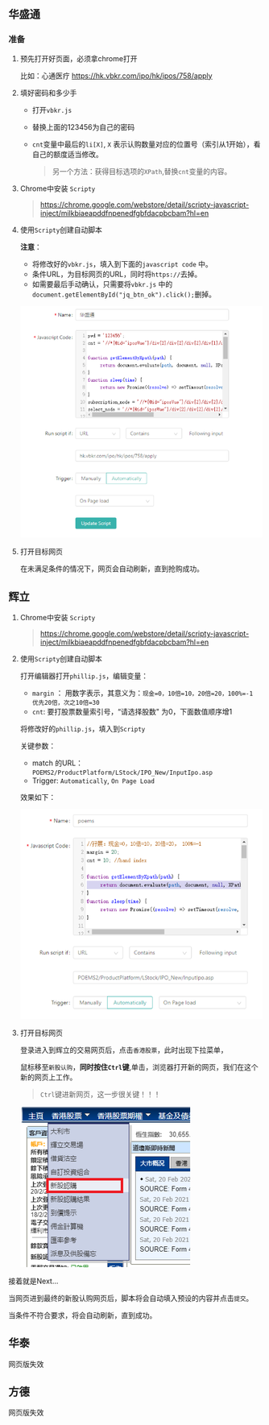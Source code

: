 ## 华盛通

### 准备

1. 预先打开好页面，必须拿chrome打开 

     比如：心通医疗
     https://hk.vbkr.com/ipo/hk/ipos/758/apply

     

2. 填好密码和多少手  
   
   * 打开`vbkr.js`
   
   * 替换上面的123456为自己的密码
   
   * `cnt`变量中最后的`li[X]`,  `X` 表示认购数量对应的位置号（索引从1开始），看自己的额度适当修改。
   
     > 另一个方法：获得目标选项的`XPath`,替换`cnt`变量的内容。
   
3. Chrome中安装 `Scripty`

    > https://chrome.google.com/webstore/detail/scripty-javascript-inject/milkbiaeapddfnpenedfgbfdacpbcbam?hl=en

4. 使用`Scripty`创建自动脚本

    **注意**：
    
    * 将修改好的`vbkr.js`，填入到下面的`javascript code` 中。
    * 条件URL，为目标网页的URL，同时将`https://`去掉。
    * 如需要最后手动确认，只需要将`vbkr.js` 中的`document.getElementById("jq_btn_ok").click();`删掉。
    
    ![scripty_vbk](images/scripty_vbkr.png)

5. 打开目标网页

    在未满足条件的情况下，网页会自动刷新，直到抢购成功。



## 辉立

1. Chrome中安装 `Scripty`

   > https://chrome.google.com/webstore/detail/scripty-javascript-inject/milkbiaeapddfnpenedfgbfdacpbcbam?hl=en

2. 使用`Scripty`创建自动脚本

   打开编辑器打开`phillip.js`，编辑变量：

   * `margin` ： 用数字表示，其意义为：`现金=0，10倍=10，20倍=20，100%=-1 优先20倍，次之10倍=30`
   * `cnt`: 要打股票数量索引号，“请选择股数" 为0，下面数值顺序增1

   将修改好的`phillip.js`，填入到`Scripty`

   关键参数：

   * match 的URL：`POEMS2/ProductPlatform/LStock/IPO_New/InputIpo.asp`
   * Trigger: `Automatically`, `On Page Load`

   效果如下：

   ![image-20210220110912888](images/scripty_phillip.png)

3. 打开目标网页

   登录进入到辉立的交易网页后，点击`香港股票`，此时出现下拉菜单，

   鼠标移至`新股认购`，**同时按住`Ctrl`键**,单击，浏览器打开新的网页，我们在这个新的网页上工作。

   > `Ctrl`键进新网页，这一步很关键！！！

   ![](images\scripty_phillip_page.png)

接着就是Next...

当网页进到最终的新股认购网页后，脚本将会自动填入预设的内容并点击`提交`。

当条件不符合要求，将会自动刷新，直到成功。



## 华泰

网页版失效



## 方德

网页版失效



